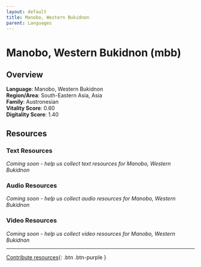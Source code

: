 ```yaml
---
layout: default
title: Manobo, Western Bukidnon
parent: Languages
---
```


# Manobo, Western Bukidnon (mbb)

## Overview

**Language**: Manobo, Western Bukidnon  
**Region/Area**: South-Eastern Asia, Asia  
**Family**: Austronesian  
**Vitality Score**: 0.60  
**Digitality Score**: 1.40  

## Resources

### Text Resources
*Coming soon - help us collect text resources for Manobo, Western Bukidnon*

### Audio Resources
*Coming soon - help us collect audio resources for Manobo, Western Bukidnon*

### Video Resources
*Coming soon - help us collect video resources for Manobo, Western Bukidnon*

---

[Contribute resources](https://fairtrain.github.io/){: .btn .btn-purple }
